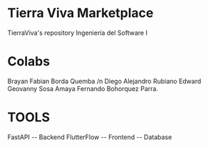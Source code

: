 # Tierra Viva Marketplace
TierraViva's repository
Ingeniería del Software I

# Colabs
Brayan Fabian Borda Quemba /n
Diego Alejandro Rubiano
Edward Geovanny Sosa Amaya
Fernando Bohorquez Parra.

# TOOLS
FastAPI     -- Backend
FlutterFlow -- Frontend
            -- Database

